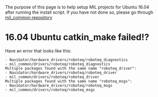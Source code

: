 The purpose of this page is to help setup MIL projects for Ubuntu 16.04 after running the install script. If you have not done so, please go through [mil_common repository](https://github.com/uf-mil/mil_common/)

# 16.04 Ubuntu catkin_make failed!?
Have an error that looks like this:
```Multiple packages found with the same name "roboteq_diagnostics":
- NaviGator/hardware_drivers/roboteq/roboteq_diagnostics
- mil_common/drivers/roboteq/roboteq_diagnostics
Multiple packages found with the same name "roboteq_driver":
- NaviGator/hardware_drivers/roboteq/roboteq_driver
- mil_common/drivers/roboteq/roboteq_driver
Multiple packages found with the same name "roboteq_msgs":
- NaviGator/hardware_drivers/roboteq/roboteq_msgs
- mil_common/drivers/roboteq/roboteq_msgs
```
